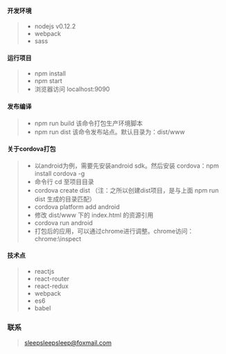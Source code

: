 
#### 开发环境
>* nodejs v0.12.2
>* webpack 
>* sass

#### 运行项目
>* npm install
>* npm start
>* 浏览器访问 localhost:9090

#### 发布编译
>* npm run build  该命令打包生产环境脚本
>* npm run dist   该命令发布站点。默认目录为：dist/www

#### 关于cordova打包
>* 以android为例，需要先安装android sdk。然后安装 cordova：npm install cordova -g
>* 命令行 cd 至项目目录
>* cordova create dist （注：之所以创建dist项目，是与上面 npm run dist 生成的目录匹配）
>* cordova platform add android
>* 修改 dist/www 下的 index.html 的资源引用
>* cordova run android
>* 打包后的应用，可以通过chrome进行调整。chrome访问： chrome:\\inspect

#### 技术点
>* reactjs
>* react-router
>* react-redux
>* webpack
>* es6
>* babel

### 联系
> sleepsleepsleep@foxmail.com
